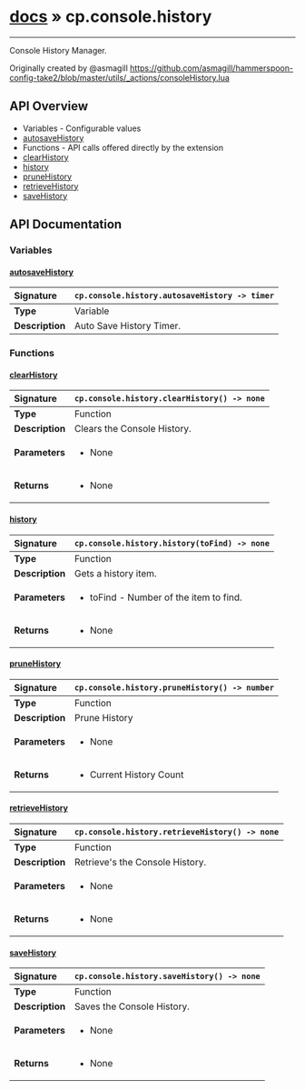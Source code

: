 # [docs](index.md) » cp.console.history
---

Console History Manager.

Originally created by @asmagill
https://github.com/asmagill/hammerspoon-config-take2/blob/master/utils/_actions/consoleHistory.lua

## API Overview
* Variables - Configurable values
 * [autosaveHistory](#autosavehistory)
* Functions - API calls offered directly by the extension
 * [clearHistory](#clearhistory)
 * [history](#history)
 * [pruneHistory](#prunehistory)
 * [retrieveHistory](#retrievehistory)
 * [saveHistory](#savehistory)

## API Documentation

### Variables

#### [autosaveHistory](#autosavehistory)
| <span style="float: left;">**Signature**</span> | <span style="float: left;">`cp.console.history.autosaveHistory -> timer` </span>                                                          |
| -----------------------------------------------------|---------------------------------------------------------------------------------------------------------|
| **Type**                                             | Variable                                                                                         |
| **Description**                                      | Auto Save History Timer.                                                                                         |

### Functions

#### [clearHistory](#clearhistory)
| <span style="float: left;">**Signature**</span> | <span style="float: left;">`cp.console.history.clearHistory() -> none` </span>                                                          |
| -----------------------------------------------------|---------------------------------------------------------------------------------------------------------|
| **Type**                                             | Function                                                                                         |
| **Description**                                      | Clears the Console History.                                                                                         |
| **Parameters**                                       | <ul><li>None</li></ul>   |
| **Returns**                                          | <ul><li>None</li></ul>            |

#### [history](#history)
| <span style="float: left;">**Signature**</span> | <span style="float: left;">`cp.console.history.history(toFind) -> none` </span>                                                          |
| -----------------------------------------------------|---------------------------------------------------------------------------------------------------------|
| **Type**                                             | Function                                                                                         |
| **Description**                                      | Gets a history item.                                                                                         |
| **Parameters**                                       | <ul><li>toFind - Number of the item to find.</li></ul>   |
| **Returns**                                          | <ul><li>None</li></ul>            |

#### [pruneHistory](#prunehistory)
| <span style="float: left;">**Signature**</span> | <span style="float: left;">`cp.console.history.pruneHistory() -> number` </span>                                                          |
| -----------------------------------------------------|---------------------------------------------------------------------------------------------------------|
| **Type**                                             | Function                                                                                         |
| **Description**                                      | Prune History                                                                                         |
| **Parameters**                                       | <ul><li>None</li></ul>   |
| **Returns**                                          | <ul><li>Current History Count</li></ul>            |

#### [retrieveHistory](#retrievehistory)
| <span style="float: left;">**Signature**</span> | <span style="float: left;">`cp.console.history.retrieveHistory() -> none` </span>                                                          |
| -----------------------------------------------------|---------------------------------------------------------------------------------------------------------|
| **Type**                                             | Function                                                                                         |
| **Description**                                      | Retrieve's the Console History.                                                                                         |
| **Parameters**                                       | <ul><li>None</li></ul>   |
| **Returns**                                          | <ul><li>None</li></ul>            |

#### [saveHistory](#savehistory)
| <span style="float: left;">**Signature**</span> | <span style="float: left;">`cp.console.history.saveHistory() -> none` </span>                                                          |
| -----------------------------------------------------|---------------------------------------------------------------------------------------------------------|
| **Type**                                             | Function                                                                                         |
| **Description**                                      | Saves the Console History.                                                                                         |
| **Parameters**                                       | <ul><li>None</li></ul>   |
| **Returns**                                          | <ul><li>None</li></ul>            |

